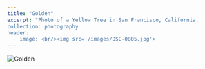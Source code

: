 ```yaml
---
title: "Golden"
excerpt: "Photo of a Yellow Tree in San Francisco, California. 
collection: photography
header:
    image: <br/><img src='/images/DSC-0805.jpg'>
---
```


![Golden](/images/DSC_0805.jpg)